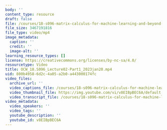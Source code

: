```yaml
---
body: ''
content_type: resource
draft: false
file: /courses/18-s096-matrix-calculus-for-machine-learning-and-beyond-january-iap-2023/ocw_18s096_lecture02-part1_2023jan20_360p_16_9.mp4
file_size: 3467191816
file_type: video/mp4
image_metadata:
  caption: ''
  credit: ''
  image-alt: ''
learning_resource_types: []
license: https://creativecommons.org/licenses/by-nc-sa/4.0/
resourcetype: Video
title: OCW_18.S096_Lecture02-Part1_2023jan20.mp4
uid: 800b4958-6d2c-4a05-a2b0-a443000174fc
video_files:
  archive_url: ''
  video_captions_file: /courses/18-s096-matrix-calculus-for-machine-learning-and-beyond-january-iap-2023/1Oqqwvuk1erjzkpYPF-Xvh94Jw2Xz1fQC_transcript.webvtt
  video_thumbnail_file: https://img.youtube.com/vi/v8EIBpBEC6A/default.jpg
  video_transcript_file: /courses/18-s096-matrix-calculus-for-machine-learning-and-beyond-january-iap-2023/1Oqqwvuk1erjzkpYPF-Xvh94Jw2Xz1fQC_transcript.pdf
video_metadata:
  video_speakers: ''
  video_tags: ''
  youtube_description: ''
  youtube_id: v8EIBpBEC6A
---
```

